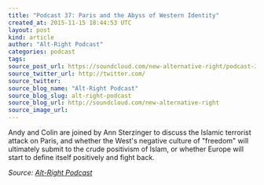 ```yaml
---
title: "Podcast 37: Paris and the Abyss of Western Identity"
created_at: 2015-11-15 18:44:53 UTC
layout: post
kind: article
author: "Alt-Right Podcast"
categories: podcast
tags: 
source_post_url: https://soundcloud.com/new-alternative-right/podcast-37-paris-and-the-abyss-of-western-identity
source_twitter_url: http://twitter.com/
source_twitter: 
source_blog_name: "Alt-Right Podcast"
source_blog_slug: alt-right-podcast
source_blog_url: http://soundcloud.com/new-alternative-right
source_image_url: 
---
```

Andy and Colin are joined by Ann Sterzinger to discuss the Islamic terrorist attack on Paris, and whether the West's negative culture of "freedom" will ultimately submit to the crude positivism of Islam, or whether Europe will start to define itself positively and fight back.<div class="">
    <i>Source: <a href="http://soundcloud.com/new-alternative-right">Alt-Right Podcast</a></i>
</div>
